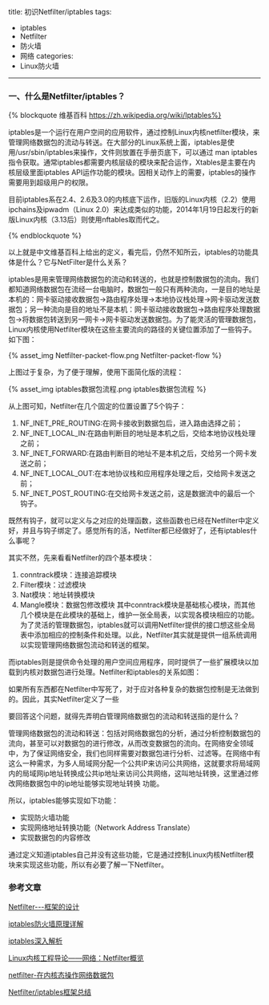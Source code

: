 title: 初识Netfilter/iptables
tags:
  - iptables
  - Netfilter
  - 防火墙
  - 网络
categories:
  - Linux防火墙
---

### 一、什么是Netfilter/iptables？

{% blockquote 维基百科 https://zh.wikipedia.org/wiki/Iptables%}

iptables是一个运行在用户空间的应用软件，通过控制Linux内核netfilter模块，来管理网络数据包的流动与转送。在大部分的Linux系统上面，iptables是使用/usr/sbin/iptables来操作，文件则放置在手册页底下，可以通过 man iptables 指令获取。通常iptables都需要内核层级的模块来配合运作，Xtables是主要在内核层级里面iptables API运作功能的模块。因相关动作上的需要，iptables的操作需要用到超级用户的权限。

目前iptables系在2.4、2.6及3.0的内核底下运作，旧版的Linux内核（2.2）使用ipchains及ipwadm（Linux 2.0）来达成类似的功能，2014年1月19日起发行的新版Linux内核（3.13后）则使用nftables取而代之。

{% endblockquote %}

以上就是中文维基百科上给出的定义，看完后，仍然不知所云，iptables的功能具体是什么？它与NetFilter是什么关系？

iptables是用来管理网络数据包的流动和转送的，也就是控制数据包的流向。我们都知道网络数据包在流经一台电脑时，数据包一般只有两种流向，一是目的地址是本机的：网卡驱动接收数据包->路由程序处理->本地协议栈处理->网卡驱动发送数据包；另一种流向是目的地址不是本机：网卡驱动接收数据包->路由程序处理数据包->将数据包转送到另一网卡->网卡驱动发送数据包。为了能灵活的管理数据包，Linux内核使用Netfilter模块在这些主要流向的路径的关键位置添加了一些钩子。如下图：

{% asset_img Netfilter-packet-flow.png Netfilter-packet-flow %}

上图过于复杂，为了便于理解，使用下面简化版的流程：

{% asset_img iptables数据包流程.png iptables数据包流程 %}

从上图可知，Netfilter在几个固定的位置设置了5个钩子：

1. NF_INET_PRE_ROUTING:在网卡接收到数据包后，进入路由选择之前；
2. NF_INET_LOCAL_IN:在路由判断目的地址是本机之后，交给本地协议栈处理之前；
3. NF_INET_FORWARD:在路由判断目的地址不是本机之后，交给另一个网卡发送之前；
4. NF_INET_LOCAL_OUT:在本地协议栈和应用程序处理之后，交给网卡发送之前；
5. NF_INET_POST_ROUTING:在交给网卡发送之前，这是数据流中的最后一个钩子。

既然有钩子，就可以定义与之对应的处理函数，这些函数也已经在Netfilter中定义好，并且与钩子绑定了。感觉所有的活，Netfilter都已经做好了，还有iptables什么事呢？

其实不然，先来看看Netfilter的四个基本模块：
1. conntrack模块：连接追踪模块
2. Filter模块：过滤模块
3. Nat模块：地址转换模块
4. Mangle模块：数据包修改模块
其中conntrack模块是基础核心模块，而其他几个模块是在此模块的基础上，维护一张全局表，以实现各模块相应的功能。为了灵活的管理数据包，iptables就可以调用Netfilter提供的接口想这些全局表中添加相应的控制条件和处理。以此，Netfilter其实就是提供一组系统调用以实现管理网络数据包流动和转送的框架。

而iptables则是提供命令处理的用户空间应用程序，同时提供了一些扩展模块以加载到内核对数据包进行处理。Netfilter和iptables的关系如图：



如果所有东西都在Netfilter中写死了，对于应对各种复杂的数据包控制是无法做到的。因此，其实Netfilter定义了一些

要回答这个问题，就得先弄明白管理网络数据包的流动和转送指的是什么？

管理网络数据包的流动和转送：包括对网络数据包的分析，通过分析控制数据包的流向，甚至可以对数据包的进行修改，从而改变数据包的流向。在网络安全领域中，为了保证网络安全，我们也同样需要对数据包进行分析、过滤等。在网络中有这么一种需求，为多人局域网分配一个公共IP来访问公共网络，这就要求将局域网内的局域网ip地址转换成公共ip地址来访问公共网络，这叫地址转换，这里通过修改网络数据包中的ip地址能够实现地址转换
功能。

所以，iptables能够实现如下功能：
* 实现防火墙功能
* 实现网络地址转换功能（Network Address Translate）
* 实现数据包的内容修改

通过定义知道iptables自己并没有这些功能，它是通过控制Linux内核Netfilter模块来实现这些功能，所以有必要了解一下Netfilter。













### 参考文章
[Netfilter---框架的设计](http://blog.chinaunix.net/uid-20786208-id-3429074.html)

[iptables防火墙原理详解](http://seanlook.com/2014/02/23/iptables-understand/)

[iptables深入解析](http://blog.jobbole.com/?s=iptables%E6%B7%B1%E5%85%A5%E8%A7%A3%E6%9E%90)

[Linux内核工程导论——网络：Netfilter概览](http://blog.csdn.net/ljy1988123/article/details/50458044?utm_source=tuicool&utm_medium=referral)

[netfilter-在内核态操作网络数据包](http://www.cnblogs.com/yuuyuu/p/5184509.html?utm_source=tuicool&utm_medium=referral)

[Netfilter/iptables框架总结](http://vinllen.com/netfilteriptableskuang-jia-zong-jie/)